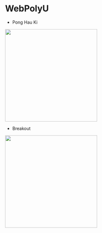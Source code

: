 # WebPolyU

- Pong Hau Ki    

<img src ="https://raw.githubusercontent.com/aaana/Web/master/assign/PongHauKi/ui.png" height = 300/>

- Breakout

<img src ="https://raw.githubusercontent.com/aaana/Web/master/assign/breakout/ui.png" height = 300/>
